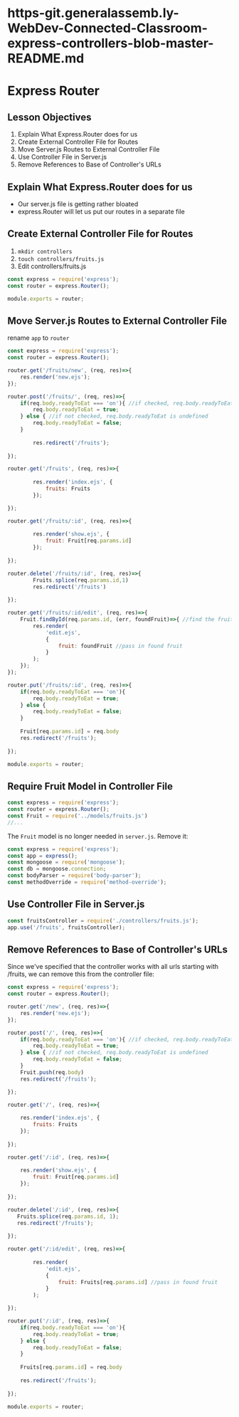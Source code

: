 # https-git.generalassemb.ly-WebDev-Connected-Classroom-express-controllers-blob-master-README.md

# Express Router

## Lesson Objectives

1. Explain What Express.Router does for us
1. Create External Controller File for Routes
1. Move Server.js Routes to External Controller File
1. Use Controller File in Server.js
1. Remove References to Base of Controller's URLs

## Explain What Express.Router does for us

- Our server.js file is getting rather bloated
- express.Router will let us put our routes in a separate file

## Create External Controller File for Routes

1. `mkdir controllers`
1. `touch controllers/fruits.js`
1. Edit controllers/fruits.js

```javascript
const express = require('express');
const router = express.Router();

module.exports = router;
```

## Move Server.js Routes to External Controller File

rename `app` to `router`

```javascript
const express = require('express');
const router = express.Router();

router.get('/fruits/new', (req, res)=>{
    res.render('new.ejs');
});

router.post('/fruits/', (req, res)=>{
    if(req.body.readyToEat === 'on'){ //if checked, req.body.readyToEat is set to 'on'
        req.body.readyToEat = true;
    } else { //if not checked, req.body.readyToEat is undefined
        req.body.readyToEat = false;
    }
   
        res.redirect('/fruits');
   
});

router.get('/fruits', (req, res)=>{
    
        res.render('index.ejs', {
            fruits: Fruits
        });

});

router.get('/fruits/:id', (req, res)=>{
   
        res.render('show.ejs', {
            fruit: Fruit[req.params.id]
        });
   
});

router.delete('/fruits/:id', (req, res)=>{
        Fruits.splice(req.params.id,1)
        res.redirect('/fruits')
 
});

router.get('/fruits/:id/edit', (req, res)=>{
    Fruit.findById(req.params.id, (err, foundFruit)=>{ //find the fruit
        res.render(
    		'edit.ejs',
    		{
    			fruit: foundFruit //pass in found fruit
    		}
    	);
    });
});

router.put('/fruits/:id', (req, res)=>{
    if(req.body.readyToEat === 'on'){
        req.body.readyToEat = true;
    } else {
        req.body.readyToEat = false;
    }
    
    Fruit[req.params.id] = req.body
    res.redirect('/fruits');
 
});

module.exports = router;
```

## Require Fruit Model in Controller File

```javascript
const express = require('express');
const router = express.Router();
const Fruit = require('../models/fruits.js')
//...
```

The `Fruit` model is no longer needed in `server.js`.  Remove it:

```javascript
const express = require('express');
const app = express();
const mongoose = require('mongoose');
const db = mongoose.connection;
const bodyParser = require('body-parser');
const methodOverride = require('method-override');
```

## Use Controller File in Server.js

```javascript
const fruitsController = require('./controllers/fruits.js');
app.use('/fruits', fruitsController);
```

## Remove References to Base of Controller's URLs

Since we've specified that the controller works with all urls starting with /fruits, we can remove this from the controller file:

```javascript
const express = require('express');
const router = express.Router();

router.get('/new', (req, res)=>{
    res.render('new.ejs');
});

router.post('/', (req, res)=>{
    if(req.body.readyToEat === 'on'){ //if checked, req.body.readyToEat is set to 'on'
        req.body.readyToEat = true;
    } else { //if not checked, req.body.readyToEat is undefined
        req.body.readyToEat = false;
    }
    Fruit.push(req.body)
    res.redirect('/fruits');

});

router.get('/', (req, res)=>{
    
    res.render('index.ejs', {
        fruits: Fruits
    });
  
});

router.get('/:id', (req, res)=>{
    
    res.render('show.ejs', {
        fruit: Fruit[req.params.id]
    });
   
});

router.delete('/:id', (req, res)=>{
   Fruits.splice(req.params.id, 1);
   res.redirect('/fruits');
  
});

router.get('/:id/edit', (req, res)=>{
   
        res.render(
    		'edit.ejs',
    		{
    			fruit: Fruits[req.params.id] //pass in found fruit
    		}
    	);

});

router.put('/:id', (req, res)=>{
    if(req.body.readyToEat === 'on'){
        req.body.readyToEat = true;
    } else {
        req.body.readyToEat = false;
    }
    
    Fruits[req.params.id] = req.body
    
    res.redirect('/fruits');
 
});

module.exports = router;
```
